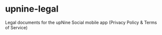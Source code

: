 # upnine-legal
Legal documents for the upNine Social mobile app (Privacy Policy &amp; Terms of Service)

